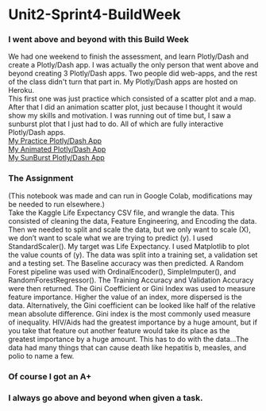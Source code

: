 # Unit2-Sprint4-BuildWeek
### I went above and beyond with this Build Week
We had one weekend to finish the assessment, and learn Plotly/Dash and create a Plotly/Dash app. I was actually the only person that went above and beyond creating 3 Plotly/Dash apps. Two people did web-apps, and the rest of the class didn't turn that part in. My Plotly/Dash apps are hosted on Heroku.<br/>
This first one was just practice which consisted of a scatter plot and a map. After that I did an animation scatter plot, just because I thought it would show my skills and motivation. I was running out of time but, I saw a sunburst plot that I just had to do. All of which are fully interactive Plotly/Dash apps.<br/>
[My Practice Plotly/Dash App](https://data-science2021.herokuapp.com/)<br/>
[My Animated Plotly/Dash App](https://data-science2021-2.herokuapp.com/)<br/>
[My SunBurst Plotly/Dash App](https://data-science2021-3.herokuapp.com/)
### The Assignment 
(This notebook was made and can run in Google Colab, modifications may be needed to run elsewhere.)<br/>
Take the Kaggle Life Expectancy CSV file, and wrangle the data. This consisted of cleaning the data, Feature Engineering, and Encoding the data. Then we needed to split and scale the data, but we only want to scale (X), we don’t want to scale what we are trying to predict (y). I used StandardScaler(). My target was Life Expectancy. I used Matplotlib to plot the value counts of (y). The data was split into a training set, a validation set and a testing set. The Baseline accuracy was then predicted.  A Random Forest pipeline was used with OrdinalEncoder(), SimpleImputer(), and RandomForestRegressor(). The Training Accuracy and Validation Accuracy were then returned. The Gini Coefficient or Gini Index was used to measure feature importance. Higher the value of an index, more dispersed is the data. Alternatively, the Gini coefficient can be looked like half of the relative mean absolute difference. Gini index is the most commonly used measure of inequality. HIV/Aids had the greatest importance by a huge amount, but if you take that feature out another feature would take its place as the greatest importance by a huge amount. This has to do with the data...The data had many things that can cause death like hepatitis b, measles, and polio to name a few.<br/>
### Of course I got an A+
### I always go above and beyond when given a task.
